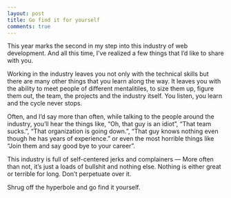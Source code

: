 ```yaml
---
layout: post
title: Go find it for yourself
comments: true
---
```


This year marks the second in my step into this industry of web development. And all this time, I’ve realized a few things that I’d like to share with you.

Working in the industry leaves you not only with the technical skills but there are many other things that you learn along the way. It leaves you with the ability to meet people of different mentalitiles, to size them up, figure them out, the team, the projects and the industry itself. You listen, you learn and the cycle never stops.

Often, and I’d say more than often, while talking to the people around the industry, you’ll hear the things like, “Oh, that guy is an idiot”, “That team sucks.”, “That organization is going down.”, “That guy knows nothing even though he has years of experience.” or even the most horrible things like “Join them and say good bye to your career”.

This industry is full of self-centered jerks and complainers — More often than not, it’s just a loads of bullshit and nothing else. Nothing is either great or terrible for long. Don’t perpetuate over it.

Shrug off the hyperbole and go find it yourself.